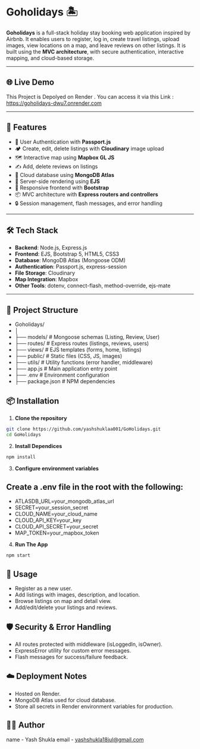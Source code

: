 # Goholidays 🏝️

**Goholidays** is a full-stack holiday stay booking web application inspired by Airbnb. It enables users to register, log in, create travel listings, upload images, view locations on a map, and leave reviews on other listings. It is built using the **MVC architecture**, with secure authentication, interactive mapping, and cloud-based storage.

---

## 🌐 Live Demo
This Project is Depolyed on Render .
You can access it via this Link : https://goholidays-dwu7.onrender.com

---

## 📌 Features

- 🔐 User Authentication with **Passport.js**
- 🏕️ Create, edit, delete listings with **Cloudinary** image upload
- 🗺️ Interactive map using **Mapbox GL JS**
- ✍️ Add, delete reviews on listings
- 🧭 Cloud database using **MongoDB Atlas**
- 📄 Server-side rendering using **EJS**
- 🎨 Responsive frontend with **Bootstrap**
- 📦 MVC architecture with **Express routers and controllers**
- 🔒 Session management, flash messages, and error handling

---

## 🛠️ Tech Stack

- **Backend**: Node.js, Express.js
- **Frontend**: EJS, Bootstrap 5, HTML5, CSS3
- **Database**: MongoDB Atlas (Mongoose ODM)
- **Authentication**: Passport.js, express-session
- **File Storage**: Cloudinary
- **Map Integration**: Mapbox
- **Other Tools**: dotenv, connect-flash, method-override, ejs-mate

---

## 🧱 Project Structure

- Goholidays/
- │
- ├── models/ # Mongoose schemas (Listing, Review, User)
- ├── routes/ # Express routes (listings, reviews, users)
- ├── views/ # EJS templates (forms, home, listings)
- ├── public/ # Static files (CSS, JS, images)
- ├── utils/ # Utility functions (error handler, middleware)
- ├── app.js # Main application entry point
- ├── .env # Environment configuration
- ├── package.json # NPM dependencies

## 📦 Installation

1. **Clone the repository**
```bash
git clone https://github.com/yashshuklaa001/GoHolidays.git
cd GoHolidays
```
2. **Install Dependices**
```bash
npm install
```
3. **Configure environment variables**

## Create a .env file in the root with the following:

- ATLASDB_URL=your_mongodb_atlas_url
- SECRET=your_session_secret
- CLOUD_NAME=your_cloud_name
- CLOUD_API_KEY=your_key
- CLOUD_API_SECRET=your_secret
- MAP_TOKEN=your_mapbox_token

4. **Run The App**
```bash
npm start
```
## 🧪 Usage
- Register as a new user.
- Add listings with images, description, and location.
- Browse listings on map and detail view.
- Add/edit/delete your listings and reviews.

## 🛡️ Security & Error Handling
- All routes protected with middleware (isLoggedIn, isOwner).
- ExpressError utility for custom error messages.
- Flash messages for success/failure feedback.

 ## ☁️ Deployment Notes
- Hosted on Render.
- MongoDB Atlas used for cloud database.
- Store all secrets in Render environment variables for production.

## 👨‍💻 Author
name - Yash Shukla
email - yashshukla18jul@gmail.com